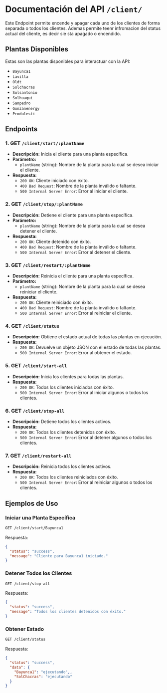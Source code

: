# Documentación del API `/client/`
Este Endpoint permite encende y apagar cada uno de los clientes de forma separada o todos los clientes. Ademas permite teenr infromacion del status actual del cliente, es decir sie sta apagado o encendido.

## **Plantas Disponibles**
Estas son las plantas disponibles para interactuar con la API:

- `Bayunca1`
- `Lavilla`
- `Oldt`
- `Solchacras`
- `Solsantonio`
- `Solhuaqui`
- `Sanpedro`
- `Gonzanenergy`
- `Produlesti`

## Endpoints

### 1. GET `/client/start/:plantName`
- **Descripción:** Inicia el cliente para una planta específica.
- **Parámetro:**
  - `plantName` (string): Nombre de la planta para la cual se desea iniciar el cliente.
- **Respuesta:**
  - `200 OK`: Cliente iniciado con éxito.
  - `400 Bad Request`: Nombre de la planta inválido o faltante.
  - `500 Internal Server Error`: Error al iniciar el cliente.

### 2. GET `/client/stop/:plantName`
- **Descripción:** Detiene el cliente para una planta específica.
- **Parámetro:**
  - `plantName` (string): Nombre de la planta para la cual se desea detener el cliente.
- **Respuesta:**
  - `200 OK`: Cliente detenido con éxito.
  - `400 Bad Request`: Nombre de la planta inválido o faltante.
  - `500 Internal Server Error`: Error al detener el cliente.

### 3. GET `/client/restart/:plantName`
- **Descripción:** Reinicia el cliente para una planta específica.
- **Parámetro:**
  - `plantName` (string): Nombre de la planta para la cual se desea reiniciar el cliente.
- **Respuesta:**
  - `200 OK`: Cliente reiniciado con éxito.
  - `400 Bad Request`: Nombre de la planta inválido o faltante.
  - `500 Internal Server Error`: Error al reiniciar el cliente.

### 4. GET `/client/status`
- **Descripción:** Obtiene el estado actual de todas las plantas en ejecución.
- **Respuesta:**
  - `200 OK`: Devuelve un objeto JSON con el estado de todas las plantas.
  - `500 Internal Server Error`: Error al obtener el estado.

### 5. GET `/client/start-all`
- **Descripción:** Inicia los clientes para todas las plantas.
- **Respuesta:**
  - `200 OK`: Todos los clientes iniciados con éxito.
  - `500 Internal Server Error`: Error al iniciar algunos o todos los clientes.

### 6. GET `/client/stop-all`
- **Descripción:** Detiene todos los clientes activos.
- **Respuesta:**
  - `200 OK`: Todos los clientes detenidos con éxito.
  - `500 Internal Server Error`: Error al detener algunos o todos los clientes.

### 7. GET `/client/restart-all`
- **Descripción:** Reinicia todos los clientes activos.
- **Respuesta:**
  - `200 OK`: Todos los clientes reiniciados con éxito.
  - `500 Internal Server Error`: Error al reiniciar algunos o todos los clientes.

## Ejemplos de Uso

### Iniciar una Planta Específica
```bash
GET /client/start/Bayunca1
```
Respuesta:
```json
{
  "status": "success",
  "message": "Cliente para Bayunca1 iniciado."
}
```

### Detener Todos los Clientes
```bash
GET /client/stop-all
```
Respuesta:
```json
{
  "status": "success",
  "message": "Todos los clientes detenidos con éxito."
}
```

### Obtener Estado
```bash
GET /client/status
```
Respuesta:
```json
{
  "status": "success",
  "data": {
    "Bayunca1": "ejecutando",,
    "SolChacras": "ejecutando"
  }
}
```
